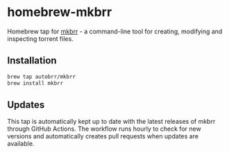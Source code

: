 # homebrew-mkbrr

Homebrew tap for [mkbrr](https://github.com/autobrr/mkbrr) - a command-line tool for creating, modifying and inspecting torrent files.

## Installation

```bash
brew tap autobrr/mkbrr
brew install mkbrr
```

## Updates

This tap is automatically kept up to date with the latest releases of mkbrr through GitHub Actions. The workflow runs hourly to check for new versions and automatically creates pull requests when updates are available.

